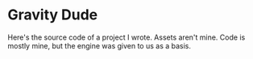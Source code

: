 # Gravity Dude

Here's the source code of a project I wrote. Assets aren't mine. Code is mostly mine, but the engine was given to us as a basis.
